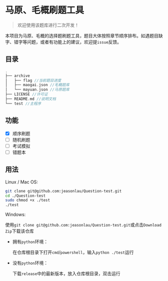 # 马原、毛概刷题工具
> 欢迎使用该题库进行二次开发！

本项目为马原、毛概的选择题刷题工具，题目大体按照章节顺序排布。如遇题目缺字、错字等问题，或者有功能上的建议，欢迎提`issue`反馈。

## 目录

```c++
.
├── archive
│   ├── flag //当前题目进度
│   ├── maogai.json //毛概题库
│   └── mayuan.json //马原题库
├── LICENSE //许可证
├── README.md //说明文档
└── test //主程序
```



## 功能

+ [x] 顺序刷题
+ [ ] 随机刷题
+ [ ] 考试模拟
+ [ ] 错题本

## 用法

Linux / Mac OS:

```bash
git clone git@github.com:jeasonlau/Question-test.git
cd ./Question-test
sudo chmod +x ./test
./test
```

Windows:

使用`git clone git@github.com:jeasonlau/Question-test.git`或点击`Download Zip`下载该仓库

+ 拥有`python`环境：

  在仓库根目录下打开`cmd`/`powershell`，输入`python ./test`运行

+ 没有`python`环境：

  下载`release`中的最新版本，放入仓库根目录，双击运行